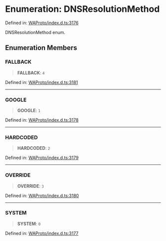 # Enumeration: DNSResolutionMethod

Defined in: [WAProto/index.d.ts:3176](https://github.com/Riders004/Tv/blob/3d6aaf6f3efb499dc9d0ca82bb24083bb45a8478/WAProto/index.d.ts#L3176)

DNSResolutionMethod enum.

## Enumeration Members

### FALLBACK

> **FALLBACK**: `4`

Defined in: [WAProto/index.d.ts:3181](https://github.com/Riders004/Tv/blob/3d6aaf6f3efb499dc9d0ca82bb24083bb45a8478/WAProto/index.d.ts#L3181)

***

### GOOGLE

> **GOOGLE**: `1`

Defined in: [WAProto/index.d.ts:3178](https://github.com/Riders004/Tv/blob/3d6aaf6f3efb499dc9d0ca82bb24083bb45a8478/WAProto/index.d.ts#L3178)

***

### HARDCODED

> **HARDCODED**: `2`

Defined in: [WAProto/index.d.ts:3179](https://github.com/Riders004/Tv/blob/3d6aaf6f3efb499dc9d0ca82bb24083bb45a8478/WAProto/index.d.ts#L3179)

***

### OVERRIDE

> **OVERRIDE**: `3`

Defined in: [WAProto/index.d.ts:3180](https://github.com/Riders004/Tv/blob/3d6aaf6f3efb499dc9d0ca82bb24083bb45a8478/WAProto/index.d.ts#L3180)

***

### SYSTEM

> **SYSTEM**: `0`

Defined in: [WAProto/index.d.ts:3177](https://github.com/Riders004/Tv/blob/3d6aaf6f3efb499dc9d0ca82bb24083bb45a8478/WAProto/index.d.ts#L3177)
